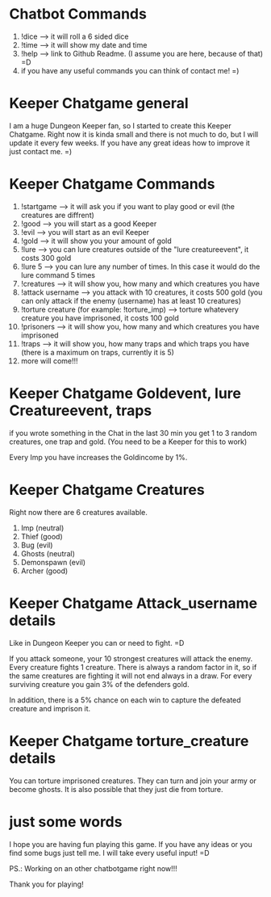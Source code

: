 # Chatbot Commands

1. !dice --> it will roll a 6 sided dice
2. !time --> it will show my date and time
3. !help --> link to Github Readme. (I assume you are here, because of that) =D
4. if you have any useful commands you can think of contact me! =)



# Keeper Chatgame general

I am a huge Dungeon Keeper fan, so I started to create this Keeper Chatgame.
Right now it is kinda small and there is not much to do, but I will update it every few weeks.
If you have any great ideas how to improve it just contact me. =)



# Keeper Chatgame Commands

1. !startgame --> it will ask you if you want to play good or evil (the creatures are diffrent)
2. !good --> you will start as a good Keeper
3. !evil --> you will start as an evil Keeper
4. !gold --> it will show you your amount of gold
5. !lure --> you can lure creatures outside of the "lure creatureevent", it costs 300 gold
6. !lure 5 --> you can lure any number of times. In this case it would do the lure command 5 times
7. !creatures --> it will show you, how many and which creatures you have
8. !attack username --> you attack with 10 creatures, it costs 500 gold (you can only attack if the enemy (username) has at least 10 creatures)
9. !torture creature (for example: !torture_imp) --> torture whatevery creature you have imprisoned, it costs 100 gold
10. !prisoners --> it will show you, how many and which creatures you have imprisoned
11. !traps --> it will show you, how many traps and which traps you have (there is a maximum on traps, currently it is 5)
12. more will come!!!



# Keeper Chatgame Goldevent, lure Creatureevent, traps

if you wrote something in the Chat in the last 30 min you get 1 to 3 random creatures, one trap and gold. (You need to be a Keeper for this to work)

Every Imp you have increases the Goldincome by 1%.


# Keeper Chatgame Creatures

Right now there are 6 creatures available.

1. Imp (neutral)
2. Thief (good)
3. Bug (evil)
4. Ghosts (neutral)
5. Demonspawn (evil)
6. Archer (good)



# Keeper Chatgame Attack_username details

Like in Dungeon Keeper you can or need to fight. =D

If you attack someone, your 10 strongest creatures will attack the enemy. Every creature fights 1 creature. There is always a random factor in it, so if the same creatures are fighting it will not end always in a draw.
For every surviving creature you gain 3% of the defenders gold.

In addition, there is a 5% chance on each win to capture the defeated creature and imprison it.



# Keeper Chatgame torture_creature details

You can torture imprisoned creatures. They can turn and join your army or become ghosts. It is also possible that they just die from torture.



# just some words

I hope you are having fun playing this game. If you have any ideas or you find some bugs just tell me. I will take every useful input! =D

PS.: Working on an other chatbotgame right now!!!

Thank you for playing!
